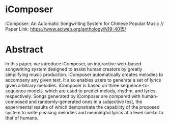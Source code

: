 # iComposer
iComposer: An Automatic Songwriting System for Chinese Popular Music //
Paper Link: https://www.aclweb.org/anthology/N19-4015/

# Abstract
In this paper, we introduce iComposer, an interactive web-based songwriting system designed to assist human creators by greatly simplifying music production. iComposer automatically creates melodies to accompany any given text. It also enables users to generate a set of lyrics given arbitrary melodies. iComposer is based on three sequence-to-sequence models, which are used to predict melody, rhythm, and lyrics, respectively. Songs generated by iComposer are compared with human-composed and randomly-generated ones in a subjective test, the experimental results of which demonstrate the capability of the proposed system to write pleasing melodies and meaningful lyrics at a level similar to that of humans.
